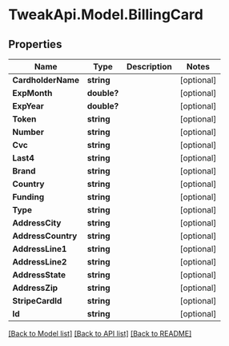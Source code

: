 # TweakApi.Model.BillingCard
## Properties

Name | Type | Description | Notes
------------ | ------------- | ------------- | -------------
**CardholderName** | **string** |  | [optional] 
**ExpMonth** | **double?** |  | [optional] 
**ExpYear** | **double?** |  | [optional] 
**Token** | **string** |  | [optional] 
**Number** | **string** |  | [optional] 
**Cvc** | **string** |  | [optional] 
**Last4** | **string** |  | [optional] 
**Brand** | **string** |  | [optional] 
**Country** | **string** |  | [optional] 
**Funding** | **string** |  | [optional] 
**Type** | **string** |  | [optional] 
**AddressCity** | **string** |  | [optional] 
**AddressCountry** | **string** |  | [optional] 
**AddressLine1** | **string** |  | [optional] 
**AddressLine2** | **string** |  | [optional] 
**AddressState** | **string** |  | [optional] 
**AddressZip** | **string** |  | [optional] 
**StripeCardId** | **string** |  | [optional] 
**Id** | **string** |  | [optional] 

[[Back to Model list]](../README.md#documentation-for-models) [[Back to API list]](../README.md#documentation-for-api-endpoints) [[Back to README]](../README.md)

